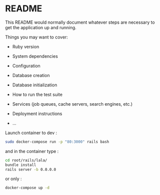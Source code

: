 # README

This README would normally document whatever steps are necessary to get the
application up and running.

Things you may want to cover:

* Ruby version

* System dependencies

* Configuration

* Database creation

* Database initialization

* How to run the test suite

* Services (job queues, cache servers, search engines, etc.)

* Deployment instructions

* ...

Launch container to dev :
```bash
sudo docker-compose run -p "80:3000" rails bash
```

and in the container type :

```bash
cd root/rails/lala/
bundle install
rails server -b 0.0.0.0
```

or only :
```bash
docker-compose up -d
```